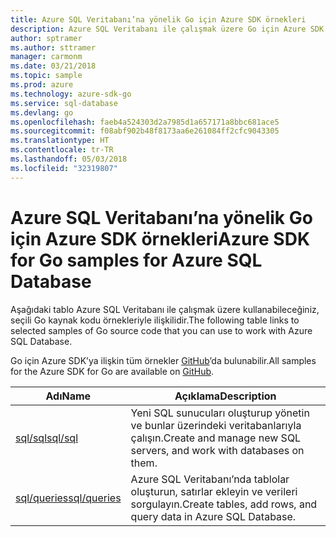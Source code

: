 ```yaml
---
title: Azure SQL Veritabanı’na yönelik Go için Azure SDK örnekleri
description: Azure SQL Veritabanı ile çalışmak üzere Go için Azure SDK’dan seçilen örnekler.
author: sptramer
ms.author: sttramer
manager: carmonm
ms.date: 03/21/2018
ms.topic: sample
ms.prod: azure
ms.technology: azure-sdk-go
ms.service: sql-database
ms.devlang: go
ms.openlocfilehash: faeb4a524303d2a7985d1a657171a8bbc681ace5
ms.sourcegitcommit: f08abf902b48f8173aa6e261084ff2cfc9043305
ms.translationtype: HT
ms.contentlocale: tr-TR
ms.lasthandoff: 05/03/2018
ms.locfileid: "32319807"
---
```

# <a name="azure-sdk-for-go-samples-for-azure-sql-database"></a><span data-ttu-id="03237-103">Azure SQL Veritabanı’na yönelik Go için Azure SDK örnekleri</span><span class="sxs-lookup"><span data-stu-id="03237-103">Azure SDK for Go samples for Azure SQL Database</span></span>

<span data-ttu-id="03237-104">Aşağıdaki tablo Azure SQL Veritabanı ile çalışmak üzere kullanabileceğiniz, seçili Go kaynak kodu örnekleriyle ilişkilidir.</span><span class="sxs-lookup"><span data-stu-id="03237-104">The following table links to selected samples of Go source code that you can use to work with Azure SQL Database.</span></span>

<span data-ttu-id="03237-105">Go için Azure SDK’ya ilişkin tüm örnekler [GitHub](https://github.com/Azure-Samples/azure-sdk-for-go-samples)’da bulunabilir.</span><span class="sxs-lookup"><span data-stu-id="03237-105">All samples for the Azure SDK for Go are available on [GitHub](https://github.com/Azure-Samples/azure-sdk-for-go-samples).</span></span>

| <span data-ttu-id="03237-106">Adı</span><span class="sxs-lookup"><span data-stu-id="03237-106">Name</span></span> | <span data-ttu-id="03237-107">Açıklama</span><span class="sxs-lookup"><span data-stu-id="03237-107">Description</span></span> |
|------|-------------|
| [<span data-ttu-id="03237-108">sql/sql</span><span class="sxs-lookup"><span data-stu-id="03237-108">sql/sql</span></span>](https://github.com/Azure-Samples/azure-sdk-for-go-samples/blob/master/sql/sql.go) | <span data-ttu-id="03237-109">Yeni SQL sunucuları oluşturup yönetin ve bunlar üzerindeki veritabanlarıyla çalışın.</span><span class="sxs-lookup"><span data-stu-id="03237-109">Create and manage new SQL servers, and work with databases on them.</span></span> |
| [<span data-ttu-id="03237-110">sql/queries</span><span class="sxs-lookup"><span data-stu-id="03237-110">sql/queries</span></span>](https://github.com/Azure-Samples/azure-sdk-for-go-samples/blob/master/sql/queries.go) | <span data-ttu-id="03237-111">Azure SQL Veritabanı’nda tablolar oluşturun, satırlar ekleyin ve verileri sorgulayın.</span><span class="sxs-lookup"><span data-stu-id="03237-111">Create tables, add rows, and query data in Azure SQL Database.</span></span> |
